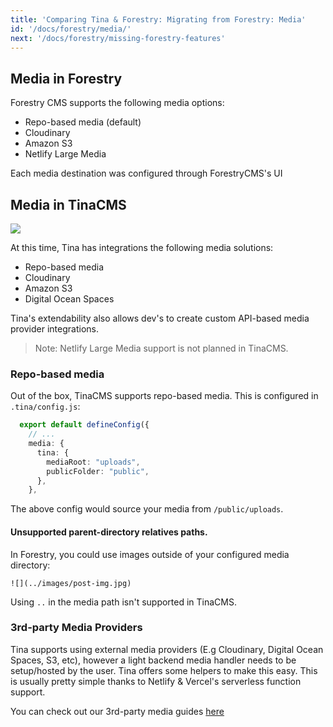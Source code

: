 ```yaml
---
title: 'Comparing Tina & Forestry: Migrating from Forestry: Media'
id: '/docs/forestry/media/'
next: '/docs/forestry/missing-forestry-features'
---
```


## Media in Forestry

Forestry CMS supports the following media options:

- Repo-based media (default)
- Cloudinary
- Amazon S3
- Netlify Large Media

Each media destination was configured through ForestryCMS's UI

## Media in TinaCMS

![](https://tina.io/img/media-manager-ui.png)

At this time, Tina has integrations the following media solutions:

- Repo-based media
- Cloudinary
- Amazon S3
- Digital Ocean Spaces

Tina's extendability also allows dev's to create custom API-based media provider integrations.

> Note: Netlify Large Media support is not planned in TinaCMS.

### Repo-based media

Out of the box, TinaCMS supports repo-based media. This is configured in `.tina/config.js`:

```ts
  export default defineConfig({
    // ...
    media: {
      tina: {
        mediaRoot: "uploads",
        publicFolder: "public",
      },
    },
```

The above config would source your media from `/public/uploads`.

#### Unsupported parent-directory relatives paths.

In Forestry, you could use images outside of your configured media directory:

```
![](../images/post-img.jpg)
```

Using `..` in the media path isn't supported in TinaCMS.

### 3rd-party Media Providers

Tina supports using external media providers (E.g Cloudinary, Digital Ocean Spaces, S3, etc), however a light backend media handler needs to be setup/hosted by the user. Tina offers some helpers to make this easy. This is usually pretty simple thanks to Netlify & Vercel's serverless function support.

You can check out our 3rd-party media guides [here](/docs/reference/media/external/authentication/)
